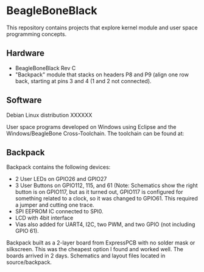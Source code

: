 # BeagleBoneBlack
This repository contains projects that explore kernel module and user space programming concepts.



Hardware
--------
- BeagleBoneBlack Rev C
- "Backpack" module that stacks on headers P8 and P9 (align one row back, starting at pins 3 and 4 (1 and 2 not connected).


Software
--------
Debian Linux distribution XXXXXX

User space programs developed on Windows using Eclipse and the Windows/BeagleBone Cross-Toolchain.  The toolchain can be found at:



Backpack
-----------
Backpack contains the following devices:
- 2 User LEDs on GPIO26 and GPIO27
- 3 User Buttons on GPIO112, 115, and 61 (Note: Schematics show the right button is on GPIO117, but as it turned out, GPIO117 is configured for something related to a clock, so it was changed to GPIO61.  This required a jumper and cutting one trace.
- SPI EEPROM IC connected to SPI0.
- LCD with 4bit interface
- Vias also added for UART4, I2C, two PWM, and two GPIO (not including GPIO 61).

Backpack built as a 2-layer board from ExpressPCB with no solder mask or silkscreen.  This was the cheapest option I found and worked well.  The boards arrived in 2 days.  Schematics and layout files located in source/backpack.
